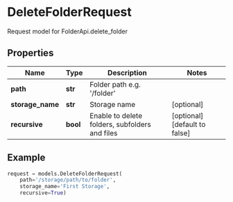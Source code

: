 # DeleteFolderRequest

Request model for FolderApi.delete_folder

## Properties

Name | Type | Description | Notes
---- | ---- | ----------- | -----
**path** |**str** |Folder path e.g. '/folder' |
**storage_name** |**str** |Storage name |[optional] 
**recursive** |**bool** |Enable to delete folders, subfolders and files |[optional] [default to false]

## Example
```python
request = models.DeleteFolderRequest(
    path='/storage/path/to/folder',
    storage_name='First Storage',
    recursive=True)
```
